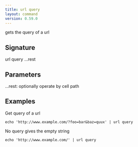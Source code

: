 ```yaml
---
title: url query
layout: command
version: 0.59.0
---
```


gets the query of a url

## Signature

url query ...rest

## Parameters

  ...rest: optionally operate by cell path

## Examples

Get query of a url
```shell
echo 'http://www.example.com/?foo=bar&baz=quux' | url query
```

No query gives the empty string
```shell
echo 'http://www.example.com/' | url query
```


